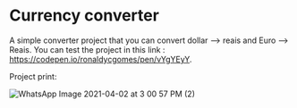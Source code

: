 # Currency converter

A simple converter project that you can convert dollar --> reais and Euro --> Reais. You can test the project in this link : https://codepen.io/ronaldycgomes/pen/vYgYEyY.

Project print:

![WhatsApp Image 2021-04-02 at 3 00 57 PM (2)](https://user-images.githubusercontent.com/64624525/113442425-6b6c4f00-93c6-11eb-898d-8f5846a43676.jpeg)
